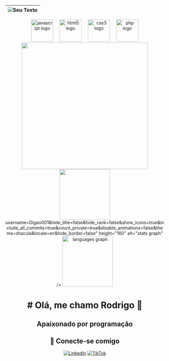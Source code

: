 
| ![Seu Texto](https://capsule-render.vercel.app/api?type=waving&color=gradient&height=100&section=header&text=Rodrigo&fontSize=70) |
| :--: |

<div align="center">
  <img src="https://cdn.jsdelivr.net/gh/devicons/devicon/icons/javascript/javascript-original.svg" height="70" alt="javascript logo"  />
  <img width="12" />
  <img src="https://cdn.jsdelivr.net/gh/devicons/devicon/icons/html5/html5-original.svg" height="70" alt="html5 logo"  />
  <img width="12" />
  <img src="https://cdn.jsdelivr.net/gh/devicons/devicon/icons/css3/css3-original.svg" height="70" alt="css3 logo"  />
  <img width="12" />
  <img src="https://cdn.jsdelivr.net/gh/devicons/devicon/icons/php/php-original.svg" height="70" alt="php logo"  />
</div>

<div align="center">
  <img src="https://p16-sign-va.tiktokcdn.com/tos-maliva-avt-0068/d520864d0621a4e7c745912b001c459e~tplv-tiktokx-cropcenter:1080:1080.jpeg?dr=14579&refresh_token=f236b54f&x-expires=1746738000&x-signature=6qm3FdsyCviz5FcgaMHeWGKJstE%3D&t=4d5b0474&ps=13740610&shp=a5d48078&shcp=81f88b70&idc=maliva" height="400px"/>
</div>

<div align="center">
  <img src="https://github-readme-stats.vercel.app/api?username=Digao001&show_icons=true&theme=dracula&cache_seconds=1800" height="160" />
  username=Digao001&hide_title=false&hide_rank=false&show_icons=true&include_all_commits=true&count_private=true&disable_animations=false&theme=dracula&locale=en&hide_border=false" height="160" alt="stats graph"  />
  <img src="https://github-readme-stats.vercel.app/api/top-langs?username=Digao001&locale=en&hide_title=false&layout=compact&card_width=320&langs_count=5&theme=dracula&hide_border=false" height="160" alt="languages graph"  />
</div>


<div align="center">
<h1># Olá, me chamo Rodrigo 👋</h1>

<h2>Apaixonado por programação</h2>

## 📱 Conecte-se comigo

[![LinkedIn](https://img.shields.io/badge/-LinkedIn-0e76a8?style=for-the-badge&logo=linkedin&logoColor=white)](https://www.linkedin.com/in/)
[![TikTok](https://img.shields.io/badge/-TikTok-000000?style=for-the-badge&logo=tiktok&logoColor=white)](https://www.tiktok.com/@https://www.tiktok.com/@digao.001)
</div>
